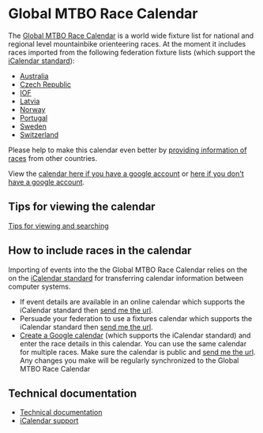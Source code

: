 # Global MTBO Race Calendar

The [Global MTBO Race Calendar](https://calendar.google.com/calendar?cid=Y2t0cHI5cDA4b3IxMmcwODIwZzgza2NlMG9AZ3JvdXAuY2FsZW5kYXIuZ29vZ2xlLmNvbQ)
 is a world wide fixture list for national and regional level mountainbike orienteering races.
At the moment it includes races imported from 
the following federation fixture lists (which support the  [iCalendar standard](https://icalendar.org/)):
* [Australia](https://eventor.orienteering.asn.au/Events?organisations=2&classifications=International%2CChampionship%2CNational%2CRegional%2CLocal%2CClub&disciplines=MountainBike)
* [Czech Republic](http://www.mtbo.cz/zavody/kalendar-zavodu/)
* [IOF](https://eventor.orienteering.org/Events?organisations=1&mode=List&disciplines=MountainBike)
* [Latvia](https://lof.lv/mtbo-calendar)
* [Norway](https://eventor.orientering.no/Events) 
* [Portugal](http://www.orioasis.pt/oasis/shortcut.php?action=shortcut_events_all_info&)
* [Sweden](https://eventor.orientering.se/Events?organisations=1&disciplines=MountainBike&classifications=International%2CChampionship%2CNational%2CRegional%2CLocal%2CClub)
* [Switzerland](https://www.o-l.ch/cgi-bin/fixtures?kind=2)

Please help to make this calendar even better by [providing information of races](#how-to-include-races-in-the-calendar) from other countries.

View the [calendar here if you have a google account](https://calendar.google.com/calendar?cid=Y2t0cHI5cDA4b3IxMmcwODIwZzgza2NlMG9AZ3JvdXAuY2FsZW5kYXIuZ29vZ2xlLmNvbQ)
or [here if you don't have a google account](https://calendar.google.com/calendar/embed?src=cktpr9p08or12g0820g83kce0o%40group.calendar.google.com).

## Tips for viewing the calendar
[Tips for viewing and searching](./docs/view.md)

## How to include races in the calendar
Importing of events into the the Global MTBO Race Calendar relies on the on the [iCalendar standard](https://icalendar.org/) for transferring calendar information between computer systems.

* If event details are available in an online calendar which supports the iCalendar standard then [send me the url](./docs/support.md).
* Persuade your federation to use a fixtures calendar which supports the iCalendar standard then [send me the url](./docs/support.md).
* [Create a Google calendar](https://support.google.com/calendar/answer/37095?hl=en) (which supports the iCalendar standard) and enter the race details in this calendar. You can use the same calendar for multiple races. Make sure the calendar is public and [send me the url](./docs/support.md). Any changes you make will be regularly synchronized to the Global MTBO 
Race Calendar

## Technical documentation
* [Technical documentation](./docs/technical.md)
* [iCalendar support ](./docs/icalendar.md) 




